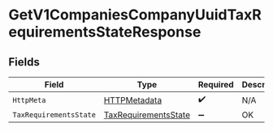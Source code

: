 # GetV1CompaniesCompanyUuidTaxRequirementsStateResponse


## Fields

| Field                                                                   | Type                                                                    | Required                                                                | Description                                                             |
| ----------------------------------------------------------------------- | ----------------------------------------------------------------------- | ----------------------------------------------------------------------- | ----------------------------------------------------------------------- |
| `HttpMeta`                                                              | [HTTPMetadata](../../Models/Components/HTTPMetadata.md)                 | :heavy_check_mark:                                                      | N/A                                                                     |
| `TaxRequirementsState`                                                  | [TaxRequirementsState](../../Models/Components/TaxRequirementsState.md) | :heavy_minus_sign:                                                      | OK                                                                      |